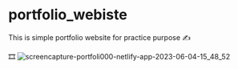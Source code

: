 # portfolio_webiste
This is simple portfolio website for practice purpose ✍

🎞
![screencapture-portfoli000-netlify-app-2023-06-04-15_48_52](https://github.com/thezeeshann/portfolio_webiste/assets/88139550/cc12414a-e1af-4d83-98c5-8c328ccf38f4)
